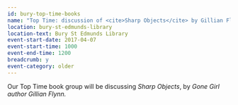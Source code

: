 ```yaml
---
id: bury-top-time-books
name: "Top Time: discussion of <cite>Sharp Objects</cite> by Gillian Flynn"
location: bury-st-edmunds-library
location-text: Bury St Edmunds Library
event-start-date: 2017-04-07
event-start-time: 1000
event-end-time: 1200
breadcrumb: y
event-category: older
---
```


Our Top Time book group will be discussing <cite>Sharp Objects</cite>, by <cite>Gone Girl<cite> author Gillian Flynn.
